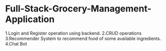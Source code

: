 # Full-Stack-Grocery-Management-Application

1.Login and Register operation using backend.
2.CRUD operations
3.Recommender System to recommend food of some available ingredients.
4.Chat Bot
